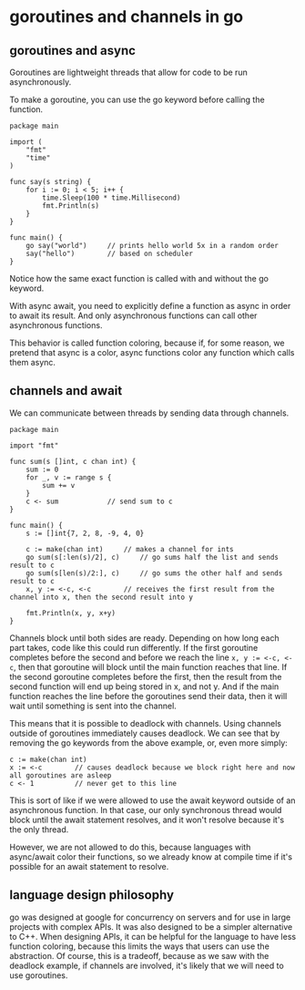 # goroutines and channels in go

## goroutines and async
Goroutines are lightweight threads that allow for code to be run asynchronously.

To make a goroutine, you can use the go keyword before calling the function.

```
package main

import (
	"fmt"
	"time"
)

func say(s string) {
	for i := 0; i < 5; i++ {
		time.Sleep(100 * time.Millisecond)
		fmt.Println(s)
	}
}

func main() {
	go say("world")		// prints hello world 5x in a random order
	say("hello")		// based on scheduler
}
```

Notice how the same exact function is called with and without the go keyword.

With async await, you need to explicitly define a function as async in order to await its result. And only asynchronous functions can call other asynchronous functions.

This behavior is called function coloring, because if, for some reason, we pretend that async is a color, async functions color any function which calls them async.

## channels and await

We can communicate between threads by sending data through channels.

```
package main

import "fmt"

func sum(s []int, c chan int) {
	sum := 0
	for _, v := range s {
		sum += v
	}
	c <- sum 			// send sum to c
}

func main() {
	s := []int{7, 2, 8, -9, 4, 0}

	c := make(chan int)		// makes a channel for ints
	go sum(s[:len(s)/2], c)		// go sums half the list and sends result to c
	go sum(s[len(s)/2:], c)		// go sums the other half and sends result to c
	x, y := <-c, <-c 		// receives the first result from the channel into x, then the second result into y

	fmt.Println(x, y, x+y)
}
```

Channels block until both sides are ready. Depending on how long each part takes, code like this could run differently. If the first goroutine completes before the second and before we reach the line `x, y := <-c, <-c`, then that goroutine will block until the main function reaches that line. If the second goroutine completes before the first, then the result from the second function will end up being stored in x, and not y. And if the main function reaches the line before the goroutines send their data, then it will wait until something is sent into the channel.

This means that it is possible to deadlock with channels. Using channels outside of goroutines immediately causes deadlock. We can see that by removing the go keywords from the above example, or, even more simply:

```
c := make(chan int)
x := <-c		// causes deadlock because we block right here and now all goroutines are asleep
c <- 1			// never get to this line
```

This is sort of like if we were allowed to use the await keyword outside of an asynchronous function. In that case, our only synchronous thread would block until the await statement resolves, and it won't resolve because it's the only thread.

However, we are not allowed to do this, because languages with async/await color their functions, so we already know at compile time if it's possible for an await statement to resolve.

## language design philosophy

go was designed at google for concurrency on servers and for use in large projects with complex APIs. It was also designed to be a simpler alternative to C++. When designing APIs, it can be helpful for the language to have less function coloring, because this limits the ways that users can use the abstraction. Of course, this is a tradeoff, because as we saw with the deadlock example, if channels are involved, it's likely that we will need to use goroutines.
